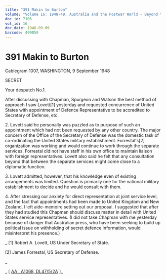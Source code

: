 ```yaml
---
title: "391 Makin to Burton"
volume: "Volume 16: 1948-49, Australia and the Postwar World - Beyond the Region"
doc_id: 7106
vol_id: 16
doc_date: 1948-09-09
barcode: 409850
---
```


# 391 Makin to Burton

Cablegram 1007, WASHINGTON, 9 September 1948

SECRET

Your despatch No.1.

After discussing with Chapman, Spurgeon and Watson the best method of approach I saw Lovett[1] yesterday and requested concurrence of United States with appointment of Defence Representative to be accredited to Secretary of Defense, etc.

2\. Lovett said he personally was puzzled as to purpose of such an appointment which had not been requested by any other country. The major concern of the Office of the Secretary of Defense was the domestic task of co-ordinating the United States military establishment. Forrestal's[2] organization was working and would continue to work through the separate services. Forrestal did not have staff in his own office to maintain liaison with foreign representatives. Lovett also said he felt that any consultation beyond that between the separate services might come close to a diplomatic function.

3\. Lovett admitted, however, that his knowledge even of existing arrangements was limited. Question is primarily one for the national military establishment to decide and he would consult with them.

4\. After stressing our anxiety for direct representation at joint service level, and the fact that appointments had been made to United Kingdom and New Zealand, I left aide-memoire setting out our proposal. I suggested that after they had studied this Chapman should discuss matter in detail with United States service representatives. (I did not take Chapman with me yesterday because of danger that Australian press, who have been seeking to build up political issue on withholding of secret defence information, would misinterpret his presence.) 

_ [1] Robert A. Lovett, US Under Secretary of State.

[2] James Forrestal, US Secretary of Defense.

_

_ [ [AA : A1068, DL47/5/2A](http://www.naa.gov.au/cgi-bin/Search?O=I&Number=409850) ]_
